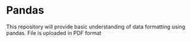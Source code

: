 # Pandas
This repository will provide basic understanding of data formatting using pandas. File is uploaded in PDF format
